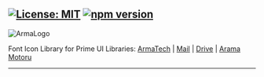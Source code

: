 [![License: MIT](https://img.shields.io/badge/License-MIT-yellow.svg)](https://opensource.org/licenses/MIT)
[![npm version](https://badge.fury.io/js/graphql.svg)](https://badge.fury.io/js/graphql)
---

![ArmaLogo](https://armagroupholding.com/assets/img/logo.png "ArmaIcons")

Font Icon Library for Prime UI Libraries: [ArmaTech](https://armagroupholding.com/) | [Mail](https://armagroupholding.com/) | [Drive](https://armagroupholding.com/) | [Arama Motoru](https://www.bul.com.tr)

---

